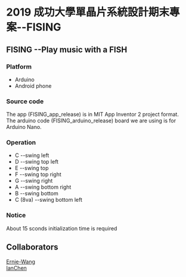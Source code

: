 2019 成功大學單晶片系統設計期末專案--FISING
==

## FISING --Play music with a FISH

### Platform  
*   Arduino
*   Android phone

### Source code
The app (FISING_app_release) is in MIT App Inventor 2 project format.  
The arduino code (FISING_arduino_release) board we are using is for Arduino Nano.

### Operation
*   C --swing left
*   D --swing top left
*   E --swing top
*   F --swing top right
*   G --swing right
*   A --swing bottom right
*   B --swing bottom
*   C (8va) --swing bottom left

### Notice
About 15 sconds initialization time is required

## Collaborators  
[Ernie-Wang](https://github.com/Ernie-Wang)  
[IanChen](https://github.com/IanChen5273)



